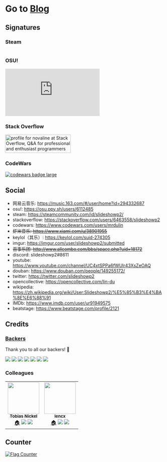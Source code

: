 # Go to [Blog](https://github.com/mrdulin/blog/issues)

## Signatures

### Steam

<a href="http://steamsignature.com"><img src="https://steamsignature.com/card/0/76561198142513329.png" alt=""/></a>

### OSU!

![osu](https://osusig.lolico.moe/sig.php?colour=yellow&uname=slideshowp2&mode=3&pp=1&countryrank&flagstroke&darkheader&darktriangles&xpbar)

### Stack Overflow

<a href="https://stackoverflow.com/users/6463558/novaline">
<img src="https://stackoverflow.com/users/flair/6463558.png" width="208" height="58" alt="profile for novaline at Stack Overflow, Q&amp;A for professional and enthusiast programmers" title="profile for novaline at Stack Overflow, Q&amp;A for professional and enthusiast programmers">
</a>

### CodeWars

 <a target="_blank" href="https://www.codewars.com/users/mrdulin"><img src="https://www.codewars.com/users/mrdulin/badges/large" alt="codewars badge large" /></a>

## Social

- 网易云音乐: https://music.163.com/#/user/home?id=294332687
- osu!: https://osu.ppy.sh/users/6112485
- steam: https://steamcommunity.com/id/slideshowp2/
- stackoverflow: https://stackoverflow.com/users/6463558/slideshowp2
- codewars: https://www.codewars.com/users/mrdulin
- <del>虾米音乐: https://www.xiami.com/u/38901955</del>
- keylol（其乐）: https://keylol.com/suid-274305
- imgur: https://imgur.com/user/slideshowp2/submitted
- <del>百事乐团: http://www.allcombo.com/bbs/space.php?uid=18172</del>
- discord: slideshowp2#8611
- youtube: https://www.youtube.com/channel/UC4xtSPPa6fWUlr43XsZeOAQ
- douban: https://www.douban.com/people/149255172/
- twitter: https://twitter.com/slideshowp2
- opencollective: https://opencollective.com/lin-du
- wikipedia: https://zh.wikipedia.org/wiki/User:Slideshowp2/%E5%85%B3%E4%BA%8E%E6%88%91
- IMDb: https://www.imdb.com/user/ur91949575
- beatstage: https://www.beatstage.com/profile/2121

## Credits

### [Backers](https://opencollective.com/slideshowp2#backer)

Thank you to all our backers! 🙏

<!-- <a href="https://opencollective.com/slideshowp2#backers" target="_blank"><img src="https://opencollective.com/slideshowp2/backers.svg?width=890"></a> -->
<a href="https://opencollective.com/slideshowp2/backer/0/website?requireActive=false" target="_blank"><img src="https://opencollective.com/slideshowp2/backer/0/avatar.svg?requireActive=false"></a>
<a href="https://opencollective.com/slideshowp2/backer/1/website?requireActive=false" target="_blank"><img src="https://opencollective.com/slideshowp2/backer/1/avatar.svg?requireActive=false"></a>
<a href="https://opencollective.com/slideshowp2/backer/2/website?requireActive=false" target="_blank"><img src="https://opencollective.com/slideshowp2/backer/2/avatar.svg?requireActive=false"></a>
<a href="https://opencollective.com/slideshowp2/backer/3/website?requireActive=false" target="_blank"><img src="https://opencollective.com/slideshowp2/backer/3/avatar.svg?requireActive=false"></a>
<a href="https://opencollective.com/slideshowp2/backer/4/website?requireActive=false" target="_blank"><img src="https://opencollective.com/slideshowp2/backer/4/avatar.svg?requireActive=false"></a>
<a href="https://opencollective.com/slideshowp2/backer/5/website?requireActive=false" target="_blank"><img src="https://opencollective.com/slideshowp2/backer/5/avatar.svg?requireActive=false"></a>
<a href="https://opencollective.com/slideshowp2#backers" target="_blank"><img src="https://images.opencollective.com/static/images/become_backer.svg"></a>


### Colleagues

<table>
  <tr>
    <td align="center"><a href="http://www.shiffman.net"><img src="https://avatars0.githubusercontent.com/u/4189801?v=4" width="100px;" alt=""/><br /><sub><b>Tobias Nickel</b></sub><br />
     <a href="http://tnickel.de/" title="Tobias Nickel">🏠</a> 
     <a href="https://www.npmjs.com/~nickeltobias" title="npm"><img src="https://avatars0.githubusercontent.com/u/6078720?s=16&v=4" /></a>
     <a href="https://github.com/TobiasNickel" title="github"><img src="https://avatars1.githubusercontent.com/u/9919?s=16&v=4" /></a>
   </td>
   <td align="center"><a href="https://z.nofwl.com/#/">
     <img src="https://avatars.githubusercontent.com/u/16164244?v=4" width="100px;" alt=""/><br /><sub><b>lencx</b></sub><br />
     <a href="https://z.nofwl.com/#/" title="lencx">🏠</a>
     <a href="https://www.npmjs.com/~l8n" title="npm"><img src="https://avatars0.githubusercontent.com/u/6078720?s=16&v=4" /></a>
     <a href="https://github.com/lencx" title="github"><img src="https://avatars1.githubusercontent.com/u/9919?s=16&v=4" /></a>
   </td>
 </tr>
</table>

## Counter

<a href="https://info.flagcounter.com/ab0j"><img src="https://s11.flagcounter.com/count2/ab0j/bg_FFFFFF/txt_000000/border_CCCCCC/columns_6/maxflags_50/viewers_0/labels_1/pageviews_1/flags_0/percent_0/" alt="Flag Counter" border="0"></a>

